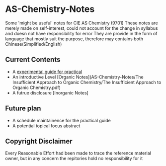 # AS-Chemistry-Notes
Some 'might be useful' notes for CIE AS Chemistry (9701)
These notes are merely made on self-interest, could not account for the change in syllabus and doesn not have responsibility for error
They are provide in the form of language that mostly suit the purpose, therefore may contains both Chinese(Simplified/English)

## Current Contents
* A [experimental guide for practical](https://github.com/CaoJamie/AS-Chemistry-Notes/blob/dev/Essential%20Guide%20to%20Fail%20the%20Chemistry%20Practical/The%20Essential%20Guide%20to%20Failed%20the%20Chemistry%20Practical.pdf)
* An introductive Level [Organic Notes](AS-Chemistry-Notes/The Insufficient Approach to Organic Chemistry/The Insufficient Approach to Organic Chemistry.pdf)
* A futrue disclosure [Inorganic Notes]

## Future plan
* A schedule maintainence for the practical guide
* A potential topical focus abstract

## Copyright Disclaimer
Every Reasonable Effort had been made to trace the reference material owner, but in any concern the repitories hold no responsibility for it
